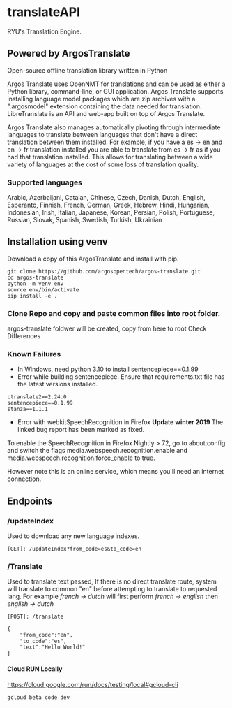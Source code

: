 # translateAPI

RYU's Translation Engine.

## Powered by ArgosTranslate

Open-source offline translation library written in Python

Argos Translate uses OpenNMT for translations and can be used as either a Python library, command-line, or GUI application. Argos Translate supports installing language model packages which are zip archives with a ".argosmodel" extension containing the data needed for translation. LibreTranslate is an API and web-app built on top of Argos Translate.

Argos Translate also manages automatically pivoting through intermediate languages to translate between languages that don't have a direct translation between them installed. For example, if you have a es → en and en → fr translation installed you are able to translate from es → fr as if you had that translation installed. This allows for translating between a wide variety of languages at the cost of some loss of translation quality.

### Supported languages

Arabic, Azerbaijani, Catalan, Chinese, Czech, Danish, Dutch, English, Esperanto, Finnish, French, German, Greek, Hebrew, Hindi, Hungarian, Indonesian, Irish, Italian, Japanese, Korean, Persian, Polish, Portuguese, Russian, Slovak, Spanish, Swedish, Turkish, Ukrainian

## Installation using venv

Download a copy of this ArgosTranslate and install with pip.

```
git clone https://github.com/argosopentech/argos-translate.git
cd argos-translate
python -m venv env
source env/bin/activate
pip install -e .
```

### Clone Repo and copy and paste common files into root folder.

argos-translate foldwer will be created, copy from here to root
Check Differences

### Known Failures

- In Windows, need python 3.10 to install sentencepiece==0.1.99
- Error while building sentencepiece. Ensure that requirements.txt file has the latest versions installed.

```
ctranslate2==2.24.0
sentencepiece==0.1.99
stanza==1.1.1
```

- Error with webkitSpeechRecognition in Firefox
  **Update winter 2019**
  The linked bug report has been marked as fixed.

To enable the SpeechRecognition in Firefox Nightly > 72, go to about:config and switch the flags media.webspeech.recognition.enable and media.webspeech.recognition.force_enable to true.

However note this is an online service, which means you'll need an internet connection.

## Endpoints

### /updateIndex

Used to download any new language indexes.

```
[GET]: /updateIndex?from_code=es&to_code=en
```

### /Translate

Used to translate text passed, If there is no direct translate route, system will translate to common "en" before attempting to translate to requested lang.
For example _french -> dutch_ will first perform _french -> english_ then _english -> dutch_

```
[POST]: /translate

{
    "from_code":"en",
    "to_code":"es",
    "text":"Hello World!"
}

```

#### Cloud RUN Locally

https://cloud.google.com/run/docs/testing/local#gcloud-cli

```
gcloud beta code dev
```
